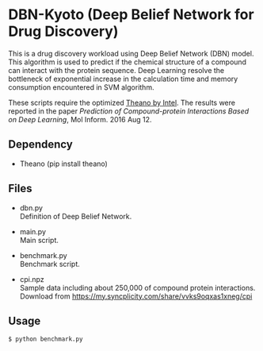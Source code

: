 DBN-Kyoto (Deep Belief Network for Drug Discovery)
==================================================

This is a drug discovery workload using Deep Belief Network (DBN) model.
This algorithm is used to predict if the chemical structure of a compound
can interact with the protein sequence.
Deep Learning resolve the bottleneck of exponential increase in the calculation time
and memory consumption encountered in SVM algorithm.

These scripts require the optimized [Theano by Intel](https://github.com/intel/theano).
The results were reported in the paper _Prediction of Compound-protein Interactions Based on Deep Learning_, Mol Inform. 2016 Aug 12.

Dependency
----------

- Theano (pip install theano)

Files
-----

- dbn.py  
Definition of Deep Belief Network.

- main.py  
Main script.

- benchmark.py  
Benchmark script.

- cpi.npz  
Sample data including about 250,000 of compound protein interactions.  
Download from https://my.syncplicity.com/share/vvks9oqxas1xneg/cpi

Usage
-----

    $ python benchmark.py
